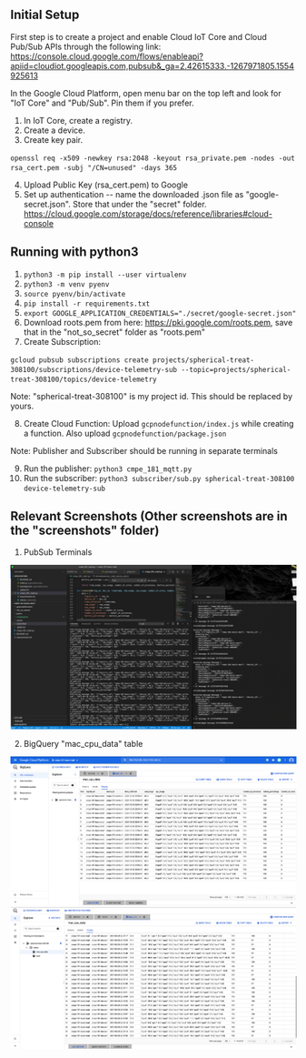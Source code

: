 ## Initial Setup
First step is to create a project and enable Cloud IoT Core and Cloud Pub/Sub APIs through the following link: 
https://console.cloud.google.com/flows/enableapi?apiid=cloudiot.googleapis.com,pubsub&_ga=2.42615333.-1267971805.1554925613

In the Google Cloud Platform, open menu bar on the top left and look for "IoT Core" and "Pub/Sub". Pin them if you prefer.

1. In IoT Core, create a registry.
2. Create a device.
3. Create key pair.

`openssl req -x509 -newkey rsa:2048 -keyout rsa_private.pem -nodes -out rsa_cert.pem -subj "/CN=unused" -days 365`


4. Upload Public Key (rsa_cert.pem) to Google
5. Set up authentication -- name the downloaded .json file as "google-secret.json". Store that under the "secret" folder.
https://cloud.google.com/storage/docs/reference/libraries#cloud-console


## Running with python3

1. `python3 -m pip install --user virtualenv`
2. `python3 -m venv pyenv`
3. `source pyenv/bin/activate`
4. `pip install -r requirements.txt`
5. `export GOOGLE_APPLICATION_CREDENTIALS="./secret/google-secret.json"`
6. Download roots.pem from here: https://pki.google.com/roots.pem, save that in the "not_so_secret" folder as "roots.pem"
7. Create Subscription: 

`gcloud pubsub subscriptions create projects/spherical-treat-308100/subscriptions/device-telemetry-sub --topic=projects/spherical-treat-308100/topics/device-telemetry`

Note: "spherical-treat-308100" is my project id. This should be replaced by yours.

8. Create Cloud Function: Upload `gcpnodefunction/index.js` while creating a function. Also upload `gcpnodefunction/package.json`

Note: Publisher and Subscriber should be running in separate terminals

9. Run the publisher: `python3 cmpe_181_mqtt.py`
10. Run the subscriber: `python3 subscriber/sub.py spherical-treat-308100 device-telemetry-sub`


## Relevant Screenshots (Other screenshots are in the "screenshots" folder)
1. PubSub Terminals

![PubSub Terminals](./screenshots/PubSubFinish.png)

2. BigQuery "mac_cpu_data" table

![BigQuery Screenshot 1](./screenshots/BigQueryScreenshot1.png)
![BigQuery Screenshot 2](./screenshots/BigQueryScreenshot2.png)
